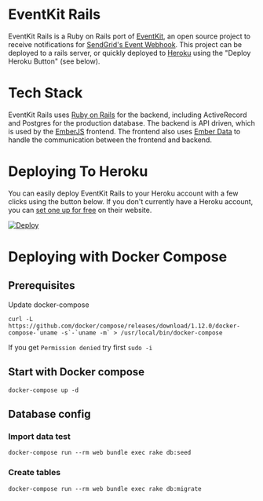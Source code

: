 # EventKit Rails

EventKit Rails is a Ruby on Rails port of [EventKit](https://github.com/sendgrid/eventkit), an open source project to receive notifications for [SendGrid's Event Webhook](https://sendgrid.com/docs/API_Reference/Webhooks/event.html). This project can be deployed to a rails server, or quickly deployed to [Heroku](http://heroku.com) using the "Deploy Heroku Button" (see below).

# Tech Stack

EventKit Rails uses [Ruby on Rails](http://rubyonrails.org) for the backend, including ActiveRecord and Postgres for the production database. The backend is API driven, which is used by the [EmberJS](http://emberjs.com) frontend.  The frontend also uses [Ember Data](http://emberjs.com/guides/models/) to handle the communication between the frontend and backend.

# Deploying To Heroku

You can easily deploy EventKit Rails to your Heroku account with a few clicks using the button below. If you don't currently have a Heroku account, you can [set one up for free](https://www.heroku.com/pricing) on their website.

[![Deploy](https://www.herokucdn.com/deploy/button.png)](https://heroku.com/deploy)

# Deploying with Docker Compose

## Prerequisites
Update docker-compose
```
curl -L https://github.com/docker/compose/releases/download/1.12.0/docker-compose-`uname -s`-`uname -m` > /usr/local/bin/docker-compose
```
If you get `Permission denied` try first `sudo -i`

## Start with Docker compose
```
docker-compose up -d
```

## Database config
### Import data test
```
docker-compose run --rm web bundle exec rake db:seed
```

### Create tables
```
docker-compose run --rm web bundle exec rake db:migrate
```
